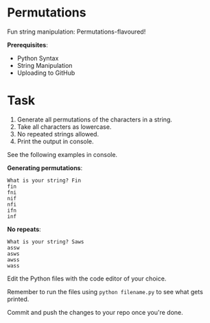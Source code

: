 # Permutations

Fun string manipulation: Permutations-flavoured!

**Prerequisites**:
- Python Syntax
- String Manipulation
- Uploading to GitHub

# Task

1. Generate all permutations of the characters in a string.
2. Take all characters as lowercase.
3. No repeated strings allowed.
4. Print the output in console.

See the following examples in console.

**Generating permutations**:
```
What is your string? Fin
fin
fni
nif
nfi
ifn
inf
```

**No repeats**:
```
What is your string? Saws
assw
asws
awss
wass
```

Edit the Python files with the code editor of your choice.

Remember to run the files using `python filename.py` to see what gets printed.

Commit and push the changes to your repo once you're done.